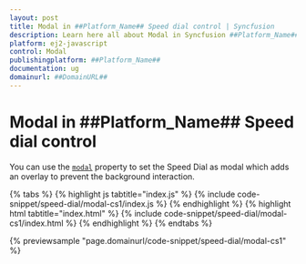 ```yaml
---
layout: post
title: Modal in ##Platform_Name## Speed dial control | Syncfusion
description: Learn here all about Modal in Syncfusion ##Platform_Name## Speed dial control of Syncfusion Essential JS 2 and more.
platform: ej2-javascript
control: Modal 
publishingplatform: ##Platform_Name##
documentation: ug
domainurl: ##DomainURL##
---
```


# Modal in ##Platform_Name## Speed dial control

You can use the [`modal`](../api/speed-dial#modal) property to set the Speed Dial as modal which adds an overlay to prevent the background interaction.

{% tabs %}
{% highlight js tabtitle="index.js" %}
{% include code-snippet/speed-dial/modal-cs1/index.js %}
{% endhighlight %}
{% highlight html tabtitle="index.html" %}
{% include code-snippet/speed-dial/modal-cs1/index.html %}
{% endhighlight %}
{% endtabs %}
        
{% previewsample "page.domainurl/code-snippet/speed-dial/modal-cs1" %}